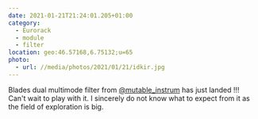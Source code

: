 ```yaml
---
date: 2021-01-21T21:24:01.205+01:00
category:
  - Eurorack
  - module
  - filter
location: geo:46.57168,6.75132;u=65
photo:
  - url: //media/photos/2021/01/21/idkir.jpg
---
```

Blades dual multimode filter from [@mutable_instrum](https://twitter.com/mutable_instrum) has just landed !!!
Can't wait to play with it. I sincerely do not know what to expect from it as the field of exploration is big.
